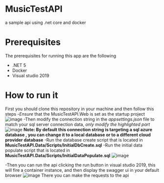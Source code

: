 # MusicTestAPI
a sample api using .net core and docker

# Prerequisites
The prerequisites for running this app are the following
- .NET 5
- Docker
- Visual studio 2019

# How to run it

First you should clone this repository in your machine and then follow this steps
-*Ensure* that the MusicTestAPI.Web is set as the startup project
![image](https://user-images.githubusercontent.com/47477978/142297213-5d00afd9-2c5f-4388-9dd0-7fd692be989d.png)
-Then modify the connection string in the _appsettings.json_ file to match your sql server connection data, *only modify the highlighted part* 
![image](https://user-images.githubusercontent.com/47477978/142297374-560d6404-3774-40b8-a365-00cdb0350a90.png)
**Note: By default this connection string is targeting a sql azure database , you can change it to a local database or to a different cloud provider database**
-Run the database create script that is located in **MusicTestAPI.Data/Scripts/InitialDbCreate.sql**
-Run the initial data populate script that is located in **MusicTestAPI.Data/Scripts/InitialDataPopulate.sql**
![image](https://user-images.githubusercontent.com/47477978/142297891-74dc47b1-9ae6-4eeb-b9df-0033b99983ef.png)

-Then you can run the api clicking the run button in visual studio 2019, this will fire a container instance, and then display the swagger ui in your default browser
![image](https://user-images.githubusercontent.com/47477978/142298729-e9fac576-36c2-4d1b-863a-88c9c5cbeac8.png)
There you can make the requests to the api 

